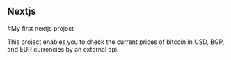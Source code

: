 ## Nextjs

#My first nextjs project

This project enables you to check the current prices of bitcoin in USD, BGP, and EUR currencies by an external api.